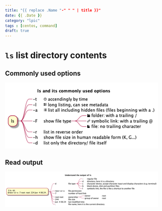 ```yaml
---
title: "{{ replace .Name "-" " " | title }}"
date: {{ .Date }}
category: "lpic"
tags : [centos, command]
draft: true
---
```


# `ls` list directory contents

## Commonly used options

![ls options](ls/options.png)

## Read output

![ls output](ls/readOutput.png)

